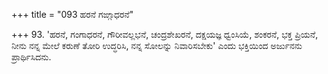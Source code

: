 +++
title = "093 ಹರನೆ ಗಙ್ಗಾಧರನೆ"

+++
93. 'ಹರನೆ, ಗಂಗಾಧರನೆ, ಗೌರೀವಲ್ಲಭನೆ, ಚಂದ್ರಶೇಖರನೆ, ದಕ್ಷಯಜ್ಞ ಧ್ವಂಸಿಯೆ, ಶಂಕರನೆ, ಭಕ್ತ ಪ್ರಿಯನೆ, ನೀನು ನನ್ನ ಮೇಲೆ ಕರುಣೆ ತೋರಿ ಉದ್ಧರಿಸಿ, ನನ್ನ ಸೋಲನ್ನು ನಿವಾರಿಸಬೇಕು' ಎಂದು ಭಕ್ತಿಯಿಂದ ಅರ್ಜುನನು ಪ್ರಾರ್ಥಿಸಿದನು.
